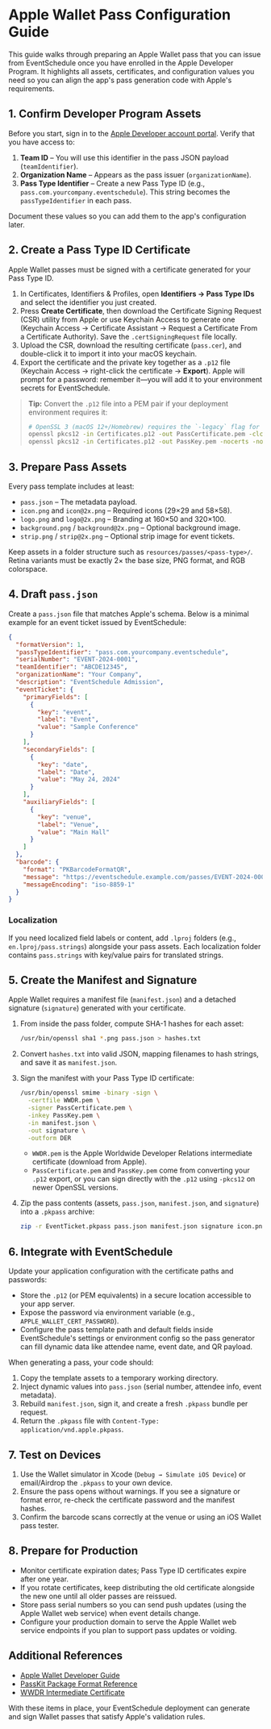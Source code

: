 # Apple Wallet Pass Configuration Guide

This guide walks through preparing an Apple Wallet pass that you can issue from EventSchedule once you have enrolled in the Apple Developer Program. It highlights all assets, certificates, and configuration values you need so you can align the app's pass generation code with Apple's requirements.

## 1. Confirm Developer Program Assets

Before you start, sign in to the [Apple Developer account portal](https://developer.apple.com/account/resources/). Verify that you have access to:

1. **Team ID** – You will use this identifier in the pass JSON payload (`teamIdentifier`).
2. **Organization Name** – Appears as the pass issuer (`organizationName`).
3. **Pass Type Identifier** – Create a new Pass Type ID (e.g., `pass.com.yourcompany.eventschedule`). This string becomes the `passTypeIdentifier` in each pass.

Document these values so you can add them to the app's configuration later.

## 2. Create a Pass Type ID Certificate

Apple Wallet passes must be signed with a certificate generated for your Pass Type ID.

1. In Certificates, Identifiers & Profiles, open **Identifiers → Pass Type IDs** and select the identifier you just created.
2. Press **Create Certificate**, then download the Certificate Signing Request (CSR) utility from Apple or use Keychain Access to generate one (Keychain Access → Certificate Assistant → Request a Certificate From a Certificate Authority). Save the `.certSigningRequest` file locally.
3. Upload the CSR, download the resulting certificate (`pass.cer`), and double-click it to import it into your macOS keychain.
4. Export the certificate and the private key together as a `.p12` file (Keychain Access → right-click the certificate → **Export**). Apple will prompt for a password: remember it—you will add it to your environment secrets for EventSchedule.

> **Tip:** Convert the `.p12` file into a PEM pair if your deployment environment requires it:
>
> ```bash
> # OpenSSL 3 (macOS 12+/Homebrew) requires the `-legacy` flag for RC2-encrypted bundles
> openssl pkcs12 -in Certificates.p12 -out PassCertificate.pem -clcerts -nokeys -legacy
> openssl pkcs12 -in Certificates.p12 -out PassKey.pem -nocerts -nodes -legacy
> ```

## 3. Prepare Pass Assets

Every pass template includes at least:

- `pass.json` – The metadata payload.
- `icon.png` and `icon@2x.png` – Required icons (29×29 and 58×58).
- `logo.png` and `logo@2x.png` – Branding at 160×50 and 320×100.
- `background.png` / `background@2x.png` – Optional background image.
- `strip.png` / `strip@2x.png` – Optional strip image for event tickets.

Keep assets in a folder structure such as `resources/passes/<pass-type>/`. Retina variants must be exactly 2× the base size, PNG format, and RGB colorspace.

## 4. Draft `pass.json`

Create a `pass.json` file that matches Apple's schema. Below is a minimal example for an event ticket issued by EventSchedule:

```json
{
  "formatVersion": 1,
  "passTypeIdentifier": "pass.com.yourcompany.eventschedule",
  "serialNumber": "EVENT-2024-0001",
  "teamIdentifier": "ABCDE12345",
  "organizationName": "Your Company",
  "description": "EventSchedule Admission",
  "eventTicket": {
    "primaryFields": [
      {
        "key": "event",
        "label": "Event",
        "value": "Sample Conference"
      }
    ],
    "secondaryFields": [
      {
        "key": "date",
        "label": "Date",
        "value": "May 24, 2024"
      }
    ],
    "auxiliaryFields": [
      {
        "key": "venue",
        "label": "Venue",
        "value": "Main Hall"
      }
    ]
  },
  "barcode": {
    "format": "PKBarcodeFormatQR",
    "message": "https://eventschedule.example.com/passes/EVENT-2024-0001",
    "messageEncoding": "iso-8859-1"
  }
}
```

### Localization

If you need localized field labels or content, add `.lproj` folders (e.g., `en.lproj/pass.strings`) alongside your pass assets. Each localization folder contains `pass.strings` with key/value pairs for translated strings.

## 5. Create the Manifest and Signature

Apple Wallet requires a manifest file (`manifest.json`) and a detached signature (`signature`) generated with your certificate.

1. From inside the pass folder, compute SHA-1 hashes for each asset:

   ```bash
   /usr/bin/openssl sha1 *.png pass.json > hashes.txt
   ```

2. Convert `hashes.txt` into valid JSON, mapping filenames to hash strings, and save it as `manifest.json`.
3. Sign the manifest with your Pass Type ID certificate:

   ```bash
   /usr/bin/openssl smime -binary -sign \
     -certfile WWDR.pem \
     -signer PassCertificate.pem \
     -inkey PassKey.pem \
     -in manifest.json \
     -out signature \
     -outform DER
   ```

   - `WWDR.pem` is the Apple Worldwide Developer Relations intermediate certificate (download from Apple).
   - `PassCertificate.pem` and `PassKey.pem` come from converting your `.p12` export, or you can sign directly with the `.p12` using `-pkcs12` on newer OpenSSL versions.

4. Zip the pass contents (assets, `pass.json`, `manifest.json`, and `signature`) into a `.pkpass` archive:

   ```bash
   zip -r EventTicket.pkpass pass.json manifest.json signature icon.png icon@2x.png logo.png logo@2x.png
   ```

## 6. Integrate with EventSchedule

Update your application configuration with the certificate paths and passwords:

- Store the `.p12` (or PEM equivalents) in a secure location accessible to your app server.
- Expose the password via environment variable (e.g., `APPLE_WALLET_CERT_PASSWORD`).
- Configure the pass template path and default fields inside EventSchedule's settings or environment config so the pass generator can fill dynamic data like attendee name, event date, and QR payload.

When generating a pass, your code should:

1. Copy the template assets to a temporary working directory.
2. Inject dynamic values into `pass.json` (serial number, attendee info, event metadata).
3. Rebuild `manifest.json`, sign it, and create a fresh `.pkpass` bundle per request.
4. Return the `.pkpass` file with `Content-Type: application/vnd.apple.pkpass`.

## 7. Test on Devices

1. Use the Wallet simulator in Xcode (`Debug → Simulate iOS Device`) or email/Airdrop the `.pkpass` to your own device.
2. Ensure the pass opens without warnings. If you see a signature or format error, re-check the certificate password and the manifest hashes.
3. Confirm the barcode scans correctly at the venue or using an iOS Wallet pass tester.

## 8. Prepare for Production

- Monitor certificate expiration dates; Pass Type ID certificates expire after one year.
- If you rotate certificates, keep distributing the old certificate alongside the new one until all older passes are reissued.
- Store pass serial numbers so you can send push updates (using the Apple Wallet web service) when event details change.
- Configure your production domain to serve the Apple Wallet web service endpoints if you plan to support pass updates or voiding.

## Additional References

- [Apple Wallet Developer Guide](https://developer.apple.com/library/archive/documentation/UserExperience/Conceptual/PassKit_PG/Chapters/Introduction.html)
- [PassKit Package Format Reference](https://developer.apple.com/documentation/walletpasses/pass_package_format)
- [WWDR Intermediate Certificate](https://www.apple.com/certificateauthority/)

With these items in place, your EventSchedule deployment can generate and sign Wallet passes that satisfy Apple's validation rules.
